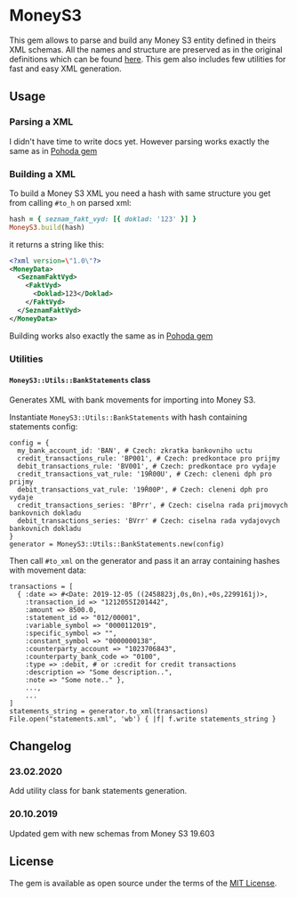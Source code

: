# MoneyS3

This gem allows to parse and build any Money S3 entity defined in theirs XML schemas. All the names and structure are preserved as in the original definitions which can be found [here](https://github.com/Masa331/money_xsd). This gem also includes few utilities for fast and easy XML generation.

## Usage

### Parsing a XML

I didn't have time to write docs yet. However parsing works exactly the same as in [Pohoda gem](https://github.com/Masa331/pohoda)

### Building a XML

To build a Money S3 XML you need a hash with same structure you get from calling `#to_h` on parsed xml:

```ruby
hash = { seznam_fakt_vyd: [{ doklad: '123' }] }
MoneyS3.build(hash)
```

it returns a string like this:
```xml
<?xml version=\"1.0\"?>
<MoneyData>
  <SeznamFaktVyd>
    <FaktVyd>
      <Doklad>123</Doklad>
    </FaktVyd>
  </SeznamFaktVyd>
</MoneyData>
```

Building works also exactly the same as in [Pohoda gem](https://github.com/Masa331/pohoda)

### Utilities

#### `MoneyS3::Utils::BankStatements` class

Generates XML with bank movements for importing into Money S3.

Instantiate `MoneyS3::Utils::BankStatements` with hash containing statements config:
```
config = {
  my_bank_account_id: 'BAN', # Czech: zkratka bankovniho uctu
  credit_transactions_rule: 'BP001', # Czech: predkontace pro prijmy
  debit_transactions_rule: 'BV001', # Czech: predkontace pro vydaje
  credit_transactions_vat_rule: '19Ř00U', # Czech: cleneni dph pro prijmy
  debit_transactions_vat_rule: '19Ř00P', # Czech: cleneni dph pro vydaje
  credit_transactions_series: 'BPrr', # Czech: ciselna rada prijmovych bankovnich dokladu
  debit_transactions_series: 'BVrr' # Czech: ciselna rada vydajovych bankovnich dokladu
}
generator = MoneyS3::Utils::BankStatements.new(config)
```

Then call `#to_xml` on the generator and pass it an array containing hashes with movement data:
```
transactions = [
  { :date => #<Date: 2019-12-05 ((2458823j,0s,0n),+0s,2299161j)>,
    :transaction_id => "121205SI201442",
    :amount => 8500.0,
    :statement_id => "012/00001",
    :variable_symbol => "0000112019",
    :specific_symbol => "",
    :constant_symbol => "0000000138",
    :counterparty_account => "1023706843",
    :counterparty_bank_code => "0100",
    :type => :debit, # or :credit for credit transactions
    :description => "Some description..",
    :note => "Some note.." },
    ...,
    ...
]
statements_string = generator.to_xml(transactions)
File.open("statements.xml", 'wb') { |f| f.write statements_string }
```

## Changelog

### 23.02.2020

Add utility class for bank statements generation.

### 20.10.2019

Updated gem with new schemas from Money S3 19.603

## License

The gem is available as open source under the terms of the [MIT License](https://opensource.org/licenses/MIT).
